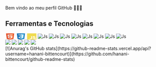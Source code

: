 Bem vindo ao meu perfil GitHub 👋👋👋
## Ferramentas e Tecnologias

<div style="display: inline_block"><img align="center" alt="HTML" height="20"width="30"src="https://raw.githubusercontent.com/devicons/devicon/master/icons/html5/html5-original.svg">

 <img align="center" alt="CSS" height="20" width="30" src="https://raw.githubusercontent.com/devicons/devicon/master/icons/css3/css3-original.svg">  

 <img align="center" alt="Js" height="20" width="30" src="https://raw.githubusercontent.com/devicons/devicon/master/icons/javascript/javascript-plain.svg"> 
 <img align="center" alt="Js" height="30" width="50" src="https://cdn.jsdelivr.net/gh/devicons/devicon/icons/php/php-original.svg" />
 
 <img align="center" alt="Js" height="30" width="50"  src="https://cdn.jsdelivr.net/gh/devicons/devicon/icons/mysql/mysql-original-wordmark.svg" />
 <img align="center" alt="Js" height="30" width="50"   src="https://cdn.jsdelivr.net/gh/devicons/devicon/icons/git/git-original-wordmark.svg" />
 <img  align="center"alt="Js" height="30" width="50" src="https://cdn.jsdelivr.net/gh/devicons/devicon/icons/python/python-original-wordmark.svg" width="40" height="40"/>   
 <img  align="center" alt="Js" height="30" width="50" src="https://cdn.jsdelivr.net/gh/devicons/devicon/icons/wordpress/wordpress-plain.svg"  " width="40" height="40"/>
<img align="center" alt="Js" height="20" width="50" src="https://cdn.jsdelivr.net/gh/devicons/devicon/icons/vscode/vscode-original.svg" />
<img align="center" alt="Js" height="50" width="50" src="https://cdn.jsdelivr.net/gh/devicons/devicon/icons/pycharm/pycharm-original-wordmark.svg" />
                                                                                                                                               <img align="center" alt="Js" height="30" width="50" src="https://cdn.jsdelivr.net/gh/devicons/devicon/icons/arduino/arduino-original-wordmark.svg" />
          
                                                                                                                                                  
                                                                                                                                                  
                                                                                                                                                  
          
          
 <br>


</div>



<div>
<a href="https://www.youtube.com/seu-canal-youtube-aqui" target="_blank"><img src="https://img.shields.io/badge/YouTube-FF0000?style=for-the-badge&logo=youtube&logoColor=white" target="_blank"></a>
<a href="https://www.instagram.com/hani_front_back/" target="_blank"><img src="https://img.shields.io/badge/-Instagram-%23E4405F?style=for-the-badge&logo=instagram&logoColor=white" target="_blank"></a>
<a href="https://www.twitch.tv/seu-usuário-aqui" target="_blank"><img src="https://img.shields.io/badge/Twitch-9146FF?style=for-the-badge&logo=twitch&logoColor=white" target="_blank"></a>
<a href = "mailto:contato@seu-usuário-aqui"><img src="https://img.shields.io/badge/Gmail-D14836?style=for-the-badge&logo=gmail&logoColor=white" target="_blank"></a>
<a href="https://www.linkedin.com/in/hanani-bittencourt-a1192215a/" target="_blank"><img src="https://img.shields.io/badge/-LinkedIn-%230077B5?style=for-the-badge&logo=linkedin&logoColor=white" target="_blank"></a>   
</div>
[![Anurag's GitHub stats](https://github-readme-stats.vercel.app/api?username=hanani-bittencourt)](https://github.com/hanani-bittencourt/github-readme-stats)

         
 

  
